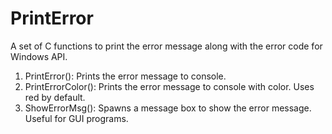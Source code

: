 # PrintError
A set of C functions to print the error message along with the error code for Windows API.

1. PrintError(): Prints the error message to console.
2. PrintErrorColor(): Prints the error message to console with color. Uses red by default.
3. ShowErrorMsg(): Spawns a message box to show the error message. Useful for GUI programs.
